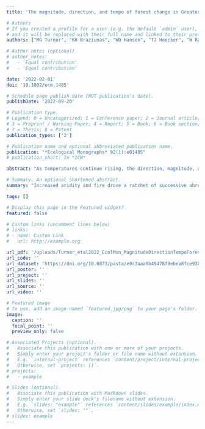 ```yaml
---
title: 'The magnitude, direction, and tempo of forest change in Greater Yellowstone in a warmer world with more fire'

# Authors
# If you created a profile for a user (e.g. the default `admin` user), write the username (folder name) here
# and it will be replaced with their full name and linked to their profile.
authors: ["MG Turner", "KH Braziunas", "WD Hansen", "TJ Hoecker", "W Rammer", "Z Ratajczak", "AL Westerling", "R Seidl"]

# Author notes (optional)
# author_notes:
#   - 'Equal contribution'
#   - 'Equal contribution'

date: '2022-02-01'
doi: '10.1002/ecm.1485'

# Schedule page publish date (NOT publication's date).
publishDate: '2022-09-20'

# Publication type.
# Legend: 0 = Uncategorized; 1 = Conference paper; 2 = Journal article;
# 3 = Preprint / Working Paper; 4 = Report; 5 = Book; 6 = Book section;
# 7 = Thesis; 8 = Patent
publication_types: ['2']

# Publication name and optional abbreviated publication name.
publication: "*Ecological Monographs* 92(1):e01485"
# publication_short: In *ICW*

abstract: "As temperatures continue rising, the direction, magnitude, and tempo of change in disturbance-prone forests remain unresolved. Even forests long resilient to stand-replacing fire face uncertain futures, and efforts to project changes in forest structure and composition are sorely needed to anticipate future forest trajectories. We simulated fire (incorporating fuels feedbacks) and forest dynamics on five landscapes spanning the Greater Yellowstone Ecosystem (GYE) to ask the following questions: (1) How and where are forest landscapes likely to change with 21st-century warming and fire activity? (2) Are future forest changes gradual or abrupt, and do forest attributes change synchronously or sequentially? (3) Can forest declines be averted by mid-21st-century stabilization of atmospheric greenhouse gas (GHG) concentrations? We used the spatially explicit individual-based forest model iLand to track multiple attributes (forest extent, stand age, tree density, basal area, aboveground carbon stocks, dominant forest types, species occupancy) through 2100 for six climate scenarios. Hot-dry climate scenarios led to more fire, but stand-replacing fire peaked in mid-century and then declined even as annual area burned continued to rise. Where forest cover persisted, previously dense forests were converted to sparse young woodlands. Increased aridity and fire drove a ratchet of successive abrupt declines (i.e., multiple annual landscape-level changes ≥20%) in tree density, basal area, and extent of older (>150 yr) forests, whereas declines in carbon stocks and mean stand age were always gradual. Forest changes were asynchronous across landscapes, but declines in stand structure always preceded reductions in forest extent and carbon stocks. Forest decline was most likely in less topographically complex landscapes dominated by fire-sensitive tree species (*Picea engelmannii*, *Abies lasiocarpa*, *Pinus contorta* var. *latifolia*) and where fire resisters (*Pseudotsuga menziesii* var. *glauca*) were not already prevalent. If current GHG emissions continue unabated (RCP 8.5) and aridity increases, a suite of forest changes would transform the GYE, with cascading effects on biodiversity and myriad ecosystem services. However, stabilizing GHG concentrations by mid-century (RCP 4.5) would slow the ratchet, moderating fire activity and dampening the magnitude and rate of forest change. Monitoring changes in forest structure may serve as an operational early warning indicator of impending forest decline."

# Summary. An optional shortened abstract.
summary: "Increased aridity and fire drove a ratchet of successive abrupt declines (i.e., multiple annual landscape-level changes ≥20%) in tree density, basal area, and extent of older (>150 yr) forests, whereas declines in carbon stocks and mean stand age were always gradual. Forest decline was most likely in less topographically complex landscapes dominated by fire-sensitive tree species."

tags: []

# Display this page in the Featured widget?
featured: false

# Custom links (uncomment lines below)
# links:
# - name: Custom Link
#   url: http://example.org

url_pdf: '/uploads/Turner_etal2022_EcolMon_MagnitudeDirectionTempoForestChange.pdf'
url_code: ''
url_dataset: 'https://doi.org/10.6073/pasta/e0c3aaa9b49478f9ebea8fce93b14fe7'
url_poster: ''
url_project: ''
url_slides: ''
url_source: ''
url_video: ''

# Featured image
# To use, add an image named `featured.jpg/png` to your page's folder.
image:
  caption: ''
  focal_point: ''
  preview_only: false

# Associated Projects (optional).
#   Associate this publication with one or more of your projects.
#   Simply enter your project's folder or file name without extension.
#   E.g. `internal-project` references `content/project/internal-project/index.md`.
#   Otherwise, set `projects: []`.
# projects:
#   - example

# Slides (optional).
#   Associate this publication with Markdown slides.
#   Simply enter your slide deck's filename without extension.
#   E.g. `slides: "example"` references `content/slides/example/index.md`.
#   Otherwise, set `slides: ""`.
# slides: example
---
```



